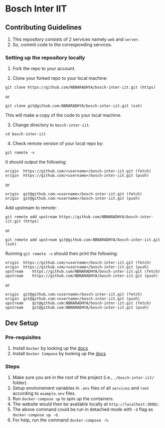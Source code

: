 # Bosch Inter IIT

## Contributing Guidelines

1. This repository consists of 2 services namely `web` and `server`.
2. So, commit code to the corresponding services.

### Setting up the repository locally

1. Fork the repo to your account.

2. Clone your forked repo to your local machine:

```
git clone https://github.com/NBNARADHYA/bosch-inter-iit.git (https)
```

or

```
git clone git@github.com:NBNARADHYA/bosch-inter-iit.git (ssh)
```

This will make a copy of the code to your local machine.

3. Change directory to `bosch-inter-iit`.

```
cd bosch-inter-iit
```

4. Check remote version of your local repo by:

```
git remote -v
```

It should output the following:

```
origin	https://github.com/<username>/bosch-inter-iit.git (fetch)
origin	https://github.com/<username>/bosch-inter-iit.git (push)
```

or

```
origin	git@github.com:<username>/bosch-inter-iit.git (fetch)
origin	git@github.com:<username>/bosch-inter-iit.git (push)
```

Add upstream to remote:

```
git remote add upstream https://github.com/NBNARADHYA/bosch-inter-iit.git (https)
```

or

```
git remote add upstream git@github.com:NBNARADHYA/bosch-inter-iit.git (ssh)
```

Running `git remote -v` should then print the following:

```
origin	https://github.com/<username>/bosch-inter-iit.git (fetch)
origin	https://github.com/<username>/bosch-inter-iit.git (push)
upstream	https://github.com/NBNARADHYA/bosch-inter-iit.git (fetch)
upstream	https://github.com/NBNARADHYA/bosch-inter-iit.git (push)
```

or

```
origin	git@github.com:<username>/bosch-inter-iit.git (fetch)
origin	git@github.com:<username>/bosch-inter-iit.git (push)
upstream	git@github.com:NBNARADHYA/bosch-inter-iit.git (fetch)
upstream	git@github.com:NBNARADHYA/bosch-inter-iit.git (push)
```

## Dev Setup

### Pre-requisites

1. Install `Docker` by looking up the [docs](https://docs.docker.com/get-docker/)
2. Install `Docker Compose` by looking up the [docs](https://docs.docker.com/compose/install/)

### Steps

1. Make sure you are in the root of the project (i.e., `./bosch-inter-iit/` folder).
2. Setup environement variables in `.env` files of all `services` and `root` according to `example.env` files.
3. Run `docker-compose up` to spin up the containers.
4. The website would then be available locally at `http://localhost:3000/`.
5. The above command could be run in detached mode with `-d` flag as `docker-compose up -d`.
6. For help, run the command `docker-compose -h`.
